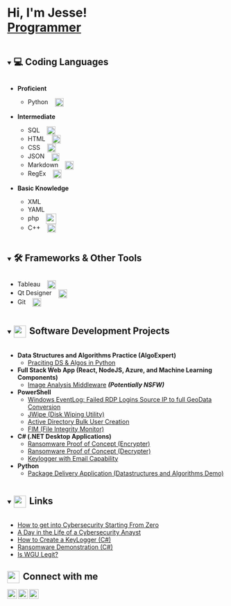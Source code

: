 <h1>Hi, I'm Jesse! <br/><a href="https://github.com/J-Housel">Programmer</a></h1>
<details open>
<summary><h2 style="display:inline-block">💻 Coding Languages</h2></summary>

- <b>Proficient</b>
    - Python &nbsp;&nbsp;&nbsp;<img align="center" height="20px" src="https://img.icons8.com/?size=100&id=l75OEUJkPAk4&format=png&color=000000">

- <b>Intermediate</b>
    - SQL &nbsp;&nbsp;&nbsp;<img align="center" height="20px" src="https://img.icons8.com/?size=100&id=vR6XrZzQr1CN&format=png&color=000000">
    - HTML &nbsp;&nbsp;&nbsp;<img align="center" height="20px" src="https://img.icons8.com/?size=100&id=v8RpPQUwv0N8&format=png&color=000000">
    - CSS &nbsp;&nbsp;&nbsp;<img align="center" height="20px" src="https://img.icons8.com/?size=100&id=7gdY5qNXaKC0&format=png&color=000000">
    - JSON &nbsp;&nbsp;&nbsp;<img align="center" height="18px" src="https://assets-global.website-files.com/5aa7081220a301f2a3644f3b/5f493b167e5dc864a0265b30_json-logo.png">
    - Markdown &nbsp;&nbsp;&nbsp;<img align="center" height="20px" src="https://img.icons8.com/?size=100&id=45065&format=png&color=000000">
    - RegEx &nbsp;&nbsp;&nbsp;<img align="center" width="20px" src="https://img.icons8.com/?size=100&id=4swbi_BZ7hlw&format=png&color=000000">

- <b>Basic Knowledge</b>

    - XML &nbsp;&nbsp;&nbsp;<img align="center" height="16px" src="https://media2.dev.to/dynamic/image/width=1600,height=900,fit=cover,gravity=auto,format=auto/https%3A%2F%2Fdev-to-uploads.s3.amazonaws.com%2Fi%2Fe94hns2sfpky4ott3ic6.png">
    - YAML &nbsp;&nbsp;&nbsp;<img align="center" height="16px" src="https://encrypted-tbn0.gstatic.com/images?q=tbn:ANd9GcSqz5d5FEg02C8g9HXHfrbhACgzaUPshYDi3Q&s">
    - php &nbsp;&nbsp;&nbsp;<img align="center" height="24px" src="https://img.icons8.com/?size=100&id=UGYn5TapNioV&format=png&color=000000">
    - C++ &nbsp;&nbsp;&nbsp;<img align="center" height="20px" src="https://img.icons8.com/?size=100&id=7auNjcbYzj5E&format=png&color=000000">
</details>
<details open>
<summary><h2 style="display:inline-block">🛠️ Frameworks & Other Tools</h2></summary>

   - Tableau &nbsp;&nbsp;&nbsp;<img align="center" width="20px" src="https://images.seeklogo.com/logo-png/38/2/tableau-software-logo-png_seeklogo-386611.png">
   - Qt Designer &nbsp;&nbsp;&nbsp;<img align="center" width="20px" src="https://www.svgrepo.com/show/354243/qt.svg">
  - Git &nbsp;&nbsp;&nbsp;<img align="center" width="20px" src="https://static-00.iconduck.com/assets.00/git-icon-2048x2048-juzdf1l5.png">
</details>
<details open>
<summary><h2 style="display:inline-block"><img align="left" width="28px" src="https://img.icons8.com/?size=100&id=UVQTFk728g0D&format=png&color=000000">&nbsp;Software Development Projects</h2></summary>

- <b>Data Structures and Algorithms Practice (AlgoExpert)</b>
  - [Praciting DS & Algos in Python](https://github.com/joshmadakor1/Algorithms-Practice)
- <b>Full Stack Web App (React, NodeJS, Azure, and Machine Learning Components)</b>
  - [Image Analysis Middleware](https://github.com/joshmadakor1/4chan-Image-Analysis-Middleware-C964) <b><i>(Potentially NSFW)</b></i>
- <b>PowerShell</b>
  - [Windows EventLog: Failed RDP Logins Source IP to full GeoData Conversion](https://github.com/joshmadakor1/Sentinel-Lab)
  - [JWipe (Disk Wiping Utility)](https://github.com/joshmadakor1/Jwipe.PowerShell)
  - [Active Directory Bulk User Creation](https://github.com/joshmadakor1/AD_PS)
  - [FIM (File Integrity Monitor)](https://github.com/joshmadakor1/PowerShell-Integrity-FIM)
- <b>C# (.NET Desktop Applications)</b>
  - [Ransomware Proof of Concept (Encrypter)](https://github.com/joshmadakor1/EncrypterPOC)
  - [Ransomware Proof of Concept (Decrypter)](https://github.com/joshmadakor1/DecrypterPOC)
  - [Keylogger with Email Capability](https://github.com/joshmadakor1/Key-Logger-With-Email)
- <b>Python</b>
  - [Package Delivery Application (Datastructures and Algorithms Demo)](https://github.com/joshmadakor1/Package-Delivery-Pathfinding-Algorithm)
</details>
<details open>
<summary><h2 style="display:inline-block"><img align="left" width="28x" src="https://img.icons8.com/?size=100&id=0AciDGTxkuUh&format=png&color=000000">&nbsp;Links</h2></summary>

- [How to get into Cybersecurity Starting From Zero](https://www.youtube.com/watch?v=a83ASGn_V_s)
- [A Day in the Life of a Cybersecurity Anayst](https://www.youtube.com/watch?v=uHy3oM7NnoU)
- [How to Create a KeyLogger (C#)](https://www.youtube.com/watch?v=N-L9hklSlNk)
- [Ransomware Demonstration (C#)](https://www.youtube.com/watch?v=OfvdQeh79s0)
- [Is WGU Legit?](https://www.youtube.com/watch?v=E2MwRWxDBkA)
</details>
<h2><img align="left" width="28px" src="https://img.icons8.com/?size=100&id=GiHNxwe2ZmsA&format=png&color=000000" />&nbsp;Connect with me</h2>

[<img align="left" alt="JesseHousel | LinkedIn" width="22px" src="https://img.icons8.com/?size=100&id=13930&format=png&color=000000" />][linkedin]
[<img align="left" alt="JesseHousel | X" width="22px" src="https://img.icons8.com/?size=100&id=yoQabS8l0qpr&format=png&color=000000" />][thex]
[<img align="left" alt="JesseHousel | LinkedIn" width="22px" src="https://img.icons8.com/?size=100&id=JeO1Kv9jsmLr&format=png&color=000000" />][email]

[thex]: https://x.com/JesseHousel
[linkedin]: https://www.linkedin.com/in/jesse-housel/
[email]: mailto:jhouselprog@gmail.com
